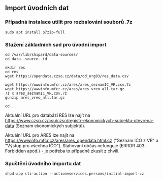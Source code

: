 ## Import úvodních dat


### Případná instalace utilit pro rozbalování souborů .7z

    sudo apt install p7zip-full

### Stažení základních sad pro úvodní import

    cd /var/lib/shipard/data-sources/
    cd data--source--id

    mkdir res
    cd res
    wget https://opendata.czso.cz/data/od_org03/res_data.csv

    wget https://wwwinfo.mfcr.cz/ares/ares_seznamIC_VR.csv.7z
    wget https://wwwinfo.mfcr.cz/ares/ares_vreo_all.tar.gz
    7z x ares_seznamIC_VR.csv.7z
    gunzip ares_vreo_all.tar.gz

    cd ..

Aktuální URL pro databázi RES lze najít na https://www.czso.cz/csu/czso/registr-ekonomickych-subjektu-otevrena-data (Seznam ekonomických subjektů).

Aktuální URL pro ARES lze najít na https://wwwinfo.mfcr.cz/ares/ares_opendata.html.cz ("Seznam IČO z VR" a "Výstup pro všechna IČO"). Stahování občas nefunguje (ERROR 403: Forbidden apod.) - je potřeba to případně zkusit z chvíli.

### Spuštění úvodního importu dat

    shpd-app cli-action --action=services.persons/initial-import-cz

